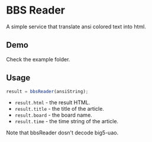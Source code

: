 BBS Reader
==========

A simple service that translate ansi colored text into html.

Demo
----

Check the example folder.

Usage
-----

```js
result = bbsReader(ansiString);
```

* `result.html` - the result HTML.
* `result.title` - the title of the article.
* `result.board` - the board name.
* `result.time` - the time string of the article.

Note that bbsReader dosn't decode big5-uao.
